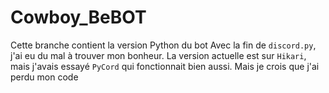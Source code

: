 # Cowboy_BeBOT
Cette branche contient la version Python du bot
Avec la fin de `discord.py`, j'ai eu du mal à trouver mon bonheur.
La version actuelle est sur `Hikari`, mais j'avais essayé `PyCord` qui fonctionnait bien aussi. Mais je crois que j'ai perdu mon code

